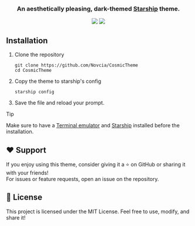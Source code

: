 <h3 align="center">
  An aesthetically pleasing, dark-themed <a href="https://starship.rs">Starship</a> theme.
</h3>

<p align="center">
	<a href="https://github.com/Novcia/CosmicTheme/stargazers"><img src="https://img.shields.io/github/stars/Novcia/CosmicTheme?colorA=363a4f&colorB=b7bdf8&style=for-the-badge&identify=xxx"></a>
	<a href="https://github.com/Novcia/CosmicTheme/issues"><img src="https://img.shields.io/github/issues/Novcia/CosmicTheme?colorA=363a4f&colorB=f5a97f&style=for-the-badge&identify=xxx"></a>
</p>

## Installation

1. Clone the repository
   ```
   git clone https://github.com/Novcia/CosmicTheme
   cd CosmicTheme
   ```
2. Copy the theme to starship's config
   ```
   starship config
   ```

3. Save the file and reload your prompt.

> [!TIP]
> Make sure to have a <a href="https://en.wikipedia.org/wiki/Terminal_emulator">Terminal emulator</a> and <a href="https://starship.rs">Starship</a> installed before the installation.

## ❤️ Support

If you enjoy using this theme, consider giving it a ⭐ on GitHub or sharing it with your friends! 
<br>For issues or feature requests, open an issue on the repository.

## 📜 License
This project is licensed under the MIT License. Feel free to use, modify, and share it!
